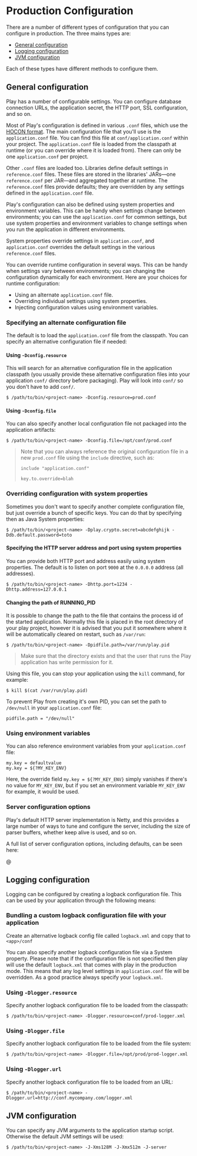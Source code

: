 <!--- Copyright (C) 2009-2016 Lightbend Inc. <https://www.lightbend.com> -->
# Production Configuration

There are a number of different types of configuration that you can configure in production.  The three mains types are:

* [General configuration](#General-configuration)
* [Logging configuration](#Logging-configuration)
* [JVM configuration](#JVM-configuration)

Each of these types have different methods to configure them.

## General configuration

Play has a number of configurable settings. You can configure database connection URLs, the application secret, the HTTP port, SSL configuration, and so on.

Most of Play's configuration is defined in various `.conf` files, which use the [HOCON format](https://github.com/typesafehub/config/blob/master/HOCON.md). The main configuration file that you'll use is the `application.conf` file. You can find this file at `conf/application.conf` within your project. The `application.conf` file is loaded from the classpath at runtime (or you can override where it is loaded from). There can only be one `application.conf` per project.

Other `.conf` files are loaded too. Libraries define default settings in `reference.conf` files. These files are stored in the libraries' JARs—one `reference.conf` per JAR—and aggregated together at runtime. The `reference.conf` files provide defaults; they are overridden by any settings defined in the `application.conf` file.

Play's configuration can also be defined using system properties and environment variables. This can be handy when settings change between environments; you can use the `application.conf` for common settings, but use system properties and environment variables to change settings when you run the application in different environments.

System properties override settings in `application.conf`, and `application.conf` overrides the default settings in the various `reference.conf` files.

You can override runtime configuration in several ways. This can be handy when settings vary between environments; you can changing the configuration dynamically for each environment. Here are your choices for runtime configuration:

* Using an alternate `application.conf` file.
* Overriding individual settings using system properties.
* Injecting configuration values using environment variables.

### Specifying an alternate configuration file

The default is to load the `application.conf` file from the classpath. You can specify an alternative configuration file if needed:

#### Using `-Dconfig.resource`

This will search for an alternative configuration file in the application classpath (you usually provide these alternative configuration files into your application `conf/` directory before packaging). Play will look into `conf/` so you don't have to add `conf/`.

```
$ /path/to/bin/<project-name> -Dconfig.resource=prod.conf
```

#### Using `-Dconfig.file`

You can also specify another local configuration file not packaged into the application artifacts:

```
$ /path/to/bin/<project-name> -Dconfig.file=/opt/conf/prod.conf
```

> Note that you can always reference the original configuration file in a new `prod.conf` file using the `include` directive, such as:
>
> ```
> include "application.conf"
>
> key.to.override=blah
> ```

### Overriding configuration with system properties

Sometimes you don't want to specify another complete configuration file, but just override a bunch of specific keys. You can do that by specifying then as Java System properties:

```
$ /path/to/bin/<project-name> -Dplay.crypto.secret=abcdefghijk -Ddb.default.password=toto
```

#### Specifying the HTTP server address and port using system properties

You can provide both HTTP port and address easily using system properties. The default is to listen on port `9000` at the `0.0.0.0` address (all addresses).

```
$ /path/to/bin/<project-name> -Dhttp.port=1234 -Dhttp.address=127.0.0.1
```

#### Changing the path of RUNNING_PID

It is possible to change the path to the file that contains the process id of the started application. Normally this file is placed in the root directory of your play project, however it is advised that you put it somewhere where it will be automatically cleared on restart, such as `/var/run`:

```
$ /path/to/bin/<project-name> -Dpidfile.path=/var/run/play.pid
```

> Make sure that the directory exists and that the user that runs the Play application has write permission for it.

Using this file, you can stop your application using the `kill` command, for example:

```
$ kill $(cat /var/run/play.pid)
```

To prevent Play from creating it's own PID, you can set the path to `/dev/null` in your `application.conf` file:

```
pidfile.path = "/dev/null"
```

### Using environment variables

You can also reference environment variables from your `application.conf` file:

```
my.key = defaultvalue
my.key = ${?MY_KEY_ENV}
```

Here, the override field `my.key = ${?MY_KEY_ENV}` simply vanishes if there's no value for `MY_KEY_ENV`, but if you set an environment variable `MY_KEY_ENV` for example, it would be used.

### Server configuration options

Play's default HTTP server implementation is Netty, and this provides a large number of ways to tune and configure the server, including the size of parser buffers, whether keep alive is used, and so on.

A full list of server configuration options, including defaults, can be seen here:

@[](/confs/play-netty-server/reference.conf)

## Logging configuration

Logging can be configured by creating a logback configuration file.  This can be used by your application through the following means:

### Bundling a custom logback configuration file with your application

Create an alternative logback config file called `logback.xml` and copy that to `<app>/conf`

You can also specify another logback configuration file via a System property. Please note that if the configuration file is not specified then play will use the default `logback.xml` that comes with play in the production mode. This means that any log level settings in `application.conf` file will be overridden. As a good practice always specify your `logback.xml`.

### Using `-Dlogger.resource`

Specify another logback configuration file to be loaded from the classpath:

```
$ /path/to/bin/<project-name> -Dlogger.resource=conf/prod-logger.xml
```

### Using `-Dlogger.file`

Specify another logback configuration file to be loaded from the file system:

```
$ /path/to/bin/<project-name> -Dlogger.file=/opt/prod/prod-logger.xml
```

### Using `-Dlogger.url`

Specify another logback configuration file to be loaded from an URL:

```
$ /path/to/bin/<project-name> -Dlogger.url=http://conf.mycompany.com/logger.xml
```

## JVM configuration

You can specify any JVM arguments to the application startup script. Otherwise the default JVM settings will be used:

```
$ /path/to/bin/<project-name> -J-Xms128M -J-Xmx512m -J-server
```
